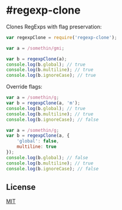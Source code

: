 #regexp-clone
==============

Clones RegExps with flag preservation:

```js
var regexpClone = require('regexp-clone');

var a = /somethin/gmi;

var b = regexpClone(a);
console.log(b.global); // true
console.log(b.multiline); // true
console.log(b.ignoreCase); // true
```

Override flags:

```js
var a = /somethin/g;
var b = regexpClone(a, 'm');
console.log(b.global); // true
console.log(b.multiline); // true
console.log(b.ignoreCase); // false
```

```js
var a = /somethin/g;
var b = regexpClone(a, {
	'global': false,
	multiline: true
});
console.log(b.global); // false
console.log(b.multiline); // true
console.log(b.ignoreCase); // false
```
## License

[MIT](https://github.com/aheckmann/regexp-clone/blob/master/LICENSE)
